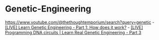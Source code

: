 # Genetic-Engineering
https://www.youtube.com/@thethoughtemporium/search?query=genetic - [[LIVE] Learn Genetic Engineering - Part 1: How does it work?](https://youtu.be/E_TAHxPBqKY) - [[LIVE] Programming DNA circuits | Learn Real Genetic Engineering - Part 3](https://youtu.be/jy4lvR-KUBM)
